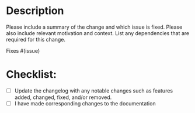 # Description

Please include a summary of the change and which issue is fixed. Please also include relevant motivation and context. List any dependencies that are required for this change.

Fixes #(issue)

# Checklist:

- [ ] Update the changelog with any notable changes such as features added, changed, fixed, and/or removed.
- [ ] I have made corresponding changes to the documentation
